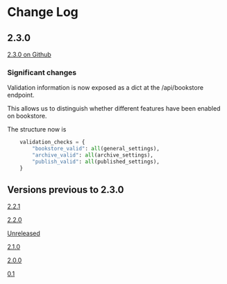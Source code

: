 # Change Log

## 2.3.0

[2.3.0 on Github](https://github.com/nteract/bookstore/releases/tag/2.3.0)

### Significant changes

Validation information is now exposed as a dict at the /api/bookstore endpoint.

This allows us to distinguish whether different features have been enabled on bookstore.

The structure now is 

```python
    validation_checks = {
        "bookstore_valid": all(general_settings),
        "archive_valid": all(archive_settings),
        "publish_valid": all(published_settings),
    }
```
 
## Versions previous to 2.3.0

[2.2.1](https://github.com/nteract/bookstore/releases/tag/2.2.1)

[2.2.0](https://github.com/nteract/bookstore/releases/tag/2.2.0)

[Unreleased](https://github.com/nteract/bookstore/compare/0.2.1...HEAD)

[2.1.0](https://github.com/nteract/bookstore/releases/tag/2.1.0)

[2.0.0](https://github.com/nteract/bookstore/releases/tag/2.0.0)

[0.1](https://github.com/nteract/bookstore/releases/tag/0.1)

